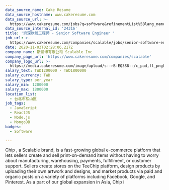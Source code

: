 ```yaml
---
data_source_name: Cake Resume
data_source_hostname: www.cakeresume.com
data_source_url: >-
  https://www.cakeresume.com/jobs?q=software&refinementList%5Blang_name%5D%5B0%5D=English&refinementList%5Bsalary_type%5D=per_year&range%5Bsalary_range%5D%5Bmin%5D=1000000&page=2
data_source_internal_id: '24316'
title: '資深軟體工程師 - Senior Software Engineer '
job_url: >-
  https://www.cakeresume.com/companies/scalable/jobs/senior-software-engineer-senior-software-engineer
date: 2020-11-03T02:28:06.217Z
company_name: 斯凱博有限公司 Scalable Inc
company_page_url: 'https://www.cakeresume.com/companies/scalable'
company_logo_url: >-
  https://media.cakeresume.com/image/upload/s--rB-EQ3S8--/c_pad,fl_png8,h_200,w_200/v1596761925/jds2fdukol9u4g9lkllt.png
salary_text: TWD1200000 - TWD1800000
salary_currency: TWD
salary_type: per_year
salary_min: 1200000
salary_max: 1800000
location_list:
  - 台北市松山區
job_tags:
  - JavaScript
  - ReactJS
  - Node.js
  - MongoDB
badges:
  - Software

---
```


Chip , a Scalable brand, is a fast-growing global e-commerce platform that lets sellers create and sell print-on-demand items without having to worry about manufacturing, warehousing, payments, fulfillment, or customer support. Sellers create stores on the TeeChip platform, design products by uploading their own artwork and designs, and market products via paid and organic posts on a variety of platforms including Facebook, Google, and Pinterest. As a part of our global expansion in Asia, Chip i